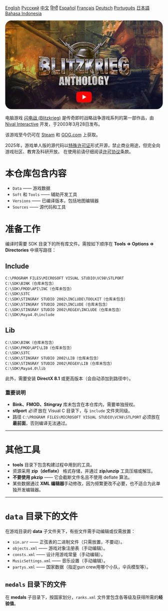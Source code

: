[English](README.md)        [Русский](README_Russian.md)        [中文](README_Chinese.md)        [हिन्दी](README_Hindi.md)        [Español](README_Spanish.md)        [Français](README_French.md)        [Deutsch](README_German.md)        [Português](README_Portuguese.md)        [日本語](README_Japanese.md)        [Bahasa Indonesia](README_Indonesian.md)

[![闪电战 预告片](Blitzkrieg.png)](https://www.youtube.com/watch?v=zNxMvTcsJbk)

电脑游戏 [闪电战 (Blitzkrieg)](https://wikipedia.org/wiki/Blitzkrieg_(video_game)) 是传奇即时战略战争游戏系列的第一部作品，由 [Nival Interactive](http://nival.com/) 开发，于2003年3月28日发布。

该游戏至今仍可在 [Steam](https://store.steampowered.com/app/313480/Blitzkrieg_Anthology/) 和 [GOG.com](https://www.gog.com/en/game/blitzkrieg_anthology) 上获取。

2025年，游戏单人版的源代码以[特殊许可证](LICENSE.md)形式开源，禁止商业用途，但完全向游戏社区、教育及科研开放。
在使用前请仔细阅读[许可协议](LICENSE.md)条款。

# 本仓库包含内容
- `Data` —— 游戏数据
- `Soft` 和 `Tools` —— 辅助开发工具
- `Versions` —— 已编译版本，包括地图编辑器
- `Sources` —— 源代码和工具

# 准备工作

编译时需要 SDK 目录下的所有库文件。需按如下顺序在 **Tools => Options => Directories** 中填写路径：

## Include
```
C:\PROGRAM FILES\MICROSOFT VISUAL STUDIO\VC98\STLPORT
C:\SDK\BINK（仓库未包含）
C:\SDK\FMOD\API\INC（仓库未包含）
C:\SDK\S3TC
C:\SDK\STINGRAY STUDIO 2002\INCLUDE\TOOLKIT（仓库未包含）
C:\SDK\STINGRAY STUDIO 2002\INCLUDE（仓库未包含）
C:\SDK\STINGRAY STUDIO 2002\REGEX\INCLUDE（仓库未包含）
C:\SDK\Maya4.0\include
```

## Lib
```
C:\SDK\BINK（仓库未包含）
C:\SDK\FMOD\API\LIB（仓库未包含）
C:\SDK\S3TC
C:\SDK\STINGRAY STUDIO 2002\LIB（仓库未包含）
C:\SDK\STINGRAY STUDIO 2002\REGEX\LIB（仓库未包含）
C:\SDK\Maya4.0\lib
```

此外，需要安装 **DirectX 8.1** 或更高版本（会自动添加到路径中）。

### 重要说明

- **Bink、FMOD、Stingray** 库未包含在本仓库内，需要单独授权。
- **stlport** *必须* 放在 Visual C 目录下，与 `include` 文件夹同级。
- 路径 `C:\PROGRAM FILES\MICROSOFT VISUAL STUDIO\VC98\STLPORT` 必须放在**最前面**，否则编译无法通过。

---

# 其他工具

- **tools** 目录下包含构建过程中用到的工具。
- 资源采用 **zip（deflate）** 格式存储，并通过 **zip/unzip** 工具压缩或解压。
- **不要使用 pkzip** —— 它会截断文件名且不使用 deflate 算法。
- 某些数据通过 **XML 编辑器**手动修改，因为频繁更改不必要，也不适合为此单独开发编辑器。

---

# `data` 目录下的文件

在游戏目录的 **data** 子文件夹下，有些文件需手动编辑或仅需放置：

- `sin.arr` —— 正弦表的二进制文件（只需放置，不要动）。
- `objects.xml` —— 游戏对象注册表（手动编辑）。
- `consts.xml` —— 设计用游戏常量（手动编辑）。
- `MusicSettings.xml` —— 音乐设置（手动编辑）。
- `partys.xml` —— 国家数据（指定gun crew用哪个小队，伞兵模型等）。

## `medals` 目录下的文件

在 **medals** 子目录下，按国家划分，`ranks.xml` 文件里包含各等级及获得所需的**经验值**。
